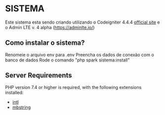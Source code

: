 # SISTEMA

Este sistema esta sendo criando utilizando o Codeigniter 4.4.4 [official site](https://codeigniter.com) e o Admin LTE v. 4 alpha (https://adminlte.io/)

## Como instalar o sistema?

Renomeie o arquivo env para .env
Preencha os dados de conexão com o banco de dados
Rode o comando "php spark sistema:install"


## Server Requirements

PHP version 7.4 or higher is required, with the following extensions installed:

- [intl](http://php.net/manual/en/intl.requirements.php)
- [mbstring](http://php.net/manual/en/mbstring.installation.php)